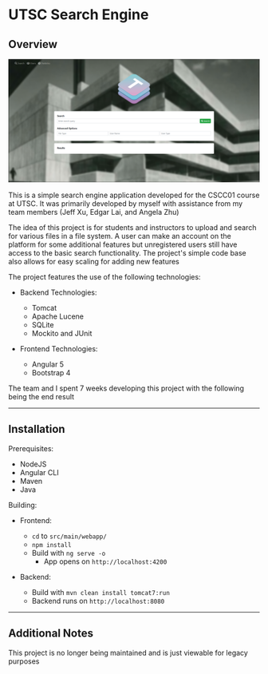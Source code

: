 # UTSC Search Engine

## Overview

<img src="docs/image.png" alt="image of project" />

This is a simple search engine application developed for the CSCC01 course at UTSC. 
It was primarily developed by myself with assistance from my team members (Jeff Xu, Edgar Lai, and Angela Zhu)

The idea of this project is for students and instructors to upload and search for various files in a file system. A user can
make an account on the platform for some additional features but unregistered users still have access to the basic search
functionality. The project's simple code base also allows for easy scaling for adding new features

The project features the use of the following technologies:

  - Backend Technologies:
    - Tomcat
    - Apache Lucene
    - SQLite
    - Mockito and JUnit

  - Frontend Technologies:
    - Angular 5
    - Bootstrap 4

The team and I spent 7 weeks developing this project with the following being the end result

---

## Installation

Prerequisites:

  - NodeJS
  - Angular CLI
  - Maven
  - Java

Building:

  - Frontend:
    - `cd` to `src/main/webapp/`
    - `npm install`
    - Build with `ng serve -o`
      - App opens on `http://localhost:4200`

  - Backend:
    - Build with `mvn clean install tomcat7:run`
    - Backend runs on `http://localhost:8080`
    
 ---
 
 ## Additional Notes
 
 This project is no longer being maintained and is just viewable for legacy purposes
